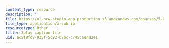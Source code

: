 ```yaml
---
content_type: resource
description: ''
file: https://ol-ocw-studio-app-production.s3.amazonaws.com/courses/5-07sc-biological-chemistry-i-fall-2013/ac5f8fd8935f5c82b7bcc745cae4d2e1_ddt1KuSdoOg.vtt
file_type: application/x-subrip
resourcetype: Other
title: 3play caption file
uid: ac5f8fd8-935f-5c82-b7bc-c745cae4d2e1
---
```

